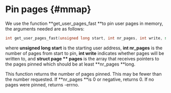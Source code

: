 # Pin pages {#mmap}

We use the function **get\_user\_pages\_fast **to pin user pages in memory, the arguments needed are as follows:



```c
int get_user_pages_fast(unsigned long start, int nr_pages, int write, struct page ** pages)
```



where **unsigned long start** is the starting user address, **int nr\_pages** is the number of pages from start to pin, **int write** indicates whether pages will be written to, and **struct page \*\* pages** is the array that receives pointers to the pages pinned which should be at least **nr\_pages **long.

This function returns the number of pages pinned. This may be fewer than the number requested. If **nr\_pages **is 0 or negative, returns 0. If no pages were pinned, returns -errno.

